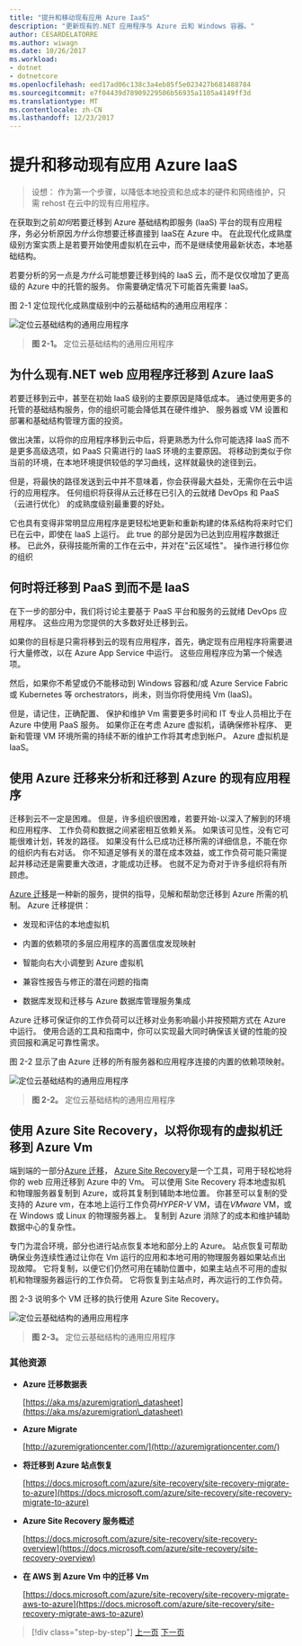 ```yaml
---
title: "提升和移动现有应用 Azure IaaS"
description: "更新现有的.NET 应用程序与 Azure 云和 Windows 容器。"
author: CESARDELATORRE
ms.author: wiwagn
ms.date: 10/26/2017
ms.workload:
- dotnet
- dotnetcore
ms.openlocfilehash: eed17ad06c138c3a4eb85f5e023427b681488784
ms.sourcegitcommit: e7f04439d78909229506b56935a1105a4149ff3d
ms.translationtype: MT
ms.contentlocale: zh-CN
ms.lasthandoff: 12/23/2017
---
```

# <a name="lift-and-shift-existing-apps-azure-iaas"></a>提升和移动现有应用 Azure IaaS

> 设想： 作为第一个步骤，以降低本地投资和总成本的硬件和网络维护，只需 rehost 在云中的现有应用程序。

在获取到之前*如何*若要迁移到 Azure 基础结构即服务 (IaaS) 平台的现有应用程序，务必分析原因*为什么*你想要迁移直接到 IaaS在 Azure 中。 在此现代化成熟度级别方案实质上是若要开始使用虚拟机在云中，而不是继续使用最新状态，本地基础结构。

若要分析的另一点是*为什么*可能想要迁移到纯的 IaaS 云，而不是仅仅增加了更高级的 Azure 中的托管的服务。 你需要确定情况下可能首先需要 IaaS。

图 2-1 定位现代化成熟度级别中的云基础结构的通用应用程序：

![定位云基础结构的通用应用程序](./media/image2-1.png)

> **图 2-1。** 定位云基础结构的通用应用程序

## <a name="why-migrate-existing-net-web-applications-to-azure-iaas"></a>为什么现有.NET web 应用程序迁移到 Azure IaaS 

若要迁移到云中，甚至在初始 IaaS 级别的主要原因是降低成本。 通过使用更多的托管的基础结构服务，你的组织可能会降低其在硬件维护、 服务器或 VM 设置和部署和基础结构管理方面的投资。

做出决策，以将你的应用程序移到云中后，将更熟悉为什么你可能选择 IaaS 而不是更多高级选项，如 PaaS 只需进行的 IaaS 环境的主要原因。 将移动到类似于你当前的环境，在本地环境提供较低的学习曲线，这样就最快的途径到云。

但是，将最快的路径发送到云中并不意味着，你会获得最大益处，无需你在云中运行的应用程序。 任何组织将获得从云迁移在已引入的云就绪 DevOps 和 PaaS （云进行优化） 的成熟度级别最重要的好处。

它也具有变得非常明显应用程序是更轻松地更新和重新构建的体系结构将来时它们已在云中，即使在 IaaS 上运行。 此 true 的部分是因为已达到应用程序数据迁移。 已此外，获得技能所需的工作在云中，并对在"云区域性"。 操作进行移位你的组织

## <a name="when-to-migrate-to-iaas-instead-of-to-paas"></a>何时将迁移到 PaaS 到而不是 IaaS

在下一步的部分中，我们将讨论主要基于 PaaS 平台和服务的云就绪 DevOps 应用程序。 这些应用为您提供的大多数好处迁移到云。

如果你的目标是只需将移到云的现有应用程序，首先，确定现有应用程序将需要进行大量修改，以在 Azure App Service 中运行。 这些应用程序应为第一个候选项。

然后，如果你不希望或仍不能移动到 Windows 容器和/或 Azure Service Fabric 或 Kubernetes 等 orchestrators，尚未，则当你将使用纯 Vm (IaaS)。

但是，请记住，正确配置、 保护和维护 Vm 需要更多时间和 IT 专业人员相比于在 Azure 中使用 PaaS 服务。 如果你正在考虑 Azure 虚拟机，请确保修补程序、 更新和管理 VM 环境所需的持续不断的维护工作将其考虑到帐户。 Azure 虚拟机是 IaaS。

## <a name="use-azure-migrate-to-analyze-and-migrate-your-existing-applications-to-azure"></a>使用 Azure 迁移来分析和迁移到 Azure 的现有应用程序

迁移到云不一定是困难。 但是，许多组织很困难，若要开始-以深入了解到的环境和应用程序、 工作负荷和数据之间紧密相互依赖关系。 如果该可见性，没有它可能很难计划，转发的路径。 如果没有什么已成功迁移所需的详细信息，不能在你的组织内有右对话。 你不知道足够有关的潜在成本效益，或工作负荷可能只需提起并移动还是需要重大改进，才能成功迁移。 也就不足为奇对于许多组织将有所顾虑。

[Azure 迁移](https://aka.ms/azuremigrate)是一种新的服务，提供的指导，见解和帮助您迁移到 Azure 所需的机制。 Azure 迁移提供：

-   发现和评估的本地虚拟机

-   内置的依赖项的多层应用程序的高置信度发现映射

-   智能向右大小调整到 Azure 虚拟机

-   兼容性报告与修正的潜在问题的指南

-   数据库发现和迁移与 Azure 数据库管理服务集成

Azure 迁移可保证你的工作负荷可以迁移对业务影响最小并按预期方式在 Azure 中运行。 使用合适的工具和指南中，你可以实现最大同时确保该关键的性能的投资回报和满足可靠性需求。

图 2-2 显示了由 Azure 迁移的所有服务器和应用程序连接的内置的依赖项映射。

![定位云基础结构的通用应用程序](./media/image2-2.png)

> **图 2-2。** 定位云基础结构的通用应用程序

## <a name="use-azure-site-recovery-to-migrate-your-existing-vms-to-azure-vms"></a>使用 Azure Site Recovery，以将你现有的虚拟机迁移到 Azure Vm

端到端的一部分[Azure 迁移](https://aka.ms/azuremigrate)， [Azure Site Recovery](https://docs.microsoft.com/azure/site-recovery/site-recovery-overview)是一个工具，可用于轻松地将你的 web 应用迁移到 Azure 中的 Vm。 可以使用 Site Recovery 将本地虚拟机和物理服务器复制到 Azure，或将其复制到辅助本地位置。 你甚至可以复制的受支持的 Azure vm，在本地上运行工作负荷*HYPER-V* VM，请在*VMware* VM，或在 Windows 或 Linux 的物理服务器上。 复制到 Azure 消除了的成本和维护辅助数据中心的复杂性。

专门为混合环境，部分也进行站点恢复本地和部分上的 Azure。 站点恢复可帮助确保业务连续性通过让你在 Vm 运行的应用和本地可用的物理服务器如果站点出现故障。 它将复制，以便它们仍然可用在辅助位置中，如果主站点不可用的虚拟机和物理服务器运行的工作负荷。 它将恢复到主站点时，再次运行的工作负荷。

图 2-3 说明多个 VM 迁移的执行使用 Azure Site Recovery。

![定位云基础结构的通用应用程序](./media/image2-3.png)

> **图 2-3。** 定位云基础结构的通用应用程序

### <a name="additional-resources"></a>其他资源

-   **Azure 迁移数据表**

    [https://aka.ms/azuremigration\_datasheet](https://aka.ms/azuremigration\_datasheet)

-   **Azure Migrate**

    [http://azuremigrationcenter.com/](http://azuremigrationcenter.com/)

-   **将迁移到 Azure 站点恢复**

    [https://docs.microsoft.com/azure/site-recovery/site-recovery-migrate-to-azure](https://docs.microsoft.com/azure/site-recovery/site-recovery-migrate-to-azure)

-   **Azure Site Recovery 服务概述**

    [https://docs.microsoft.com/azure/site-recovery/site-recovery-overview](https://docs.microsoft.com/azure/site-recovery/site-recovery-overview)

-   **在 AWS 到 Azure Vm 中的迁移 Vm**

    [https://docs.microsoft.com/azure/site-recovery/site-recovery-migrate-aws-to-azure](https://docs.microsoft.com/azure/site-recovery/site-recovery-migrate-aws-to-azure)

>[!div class="step-by-step"]
[上一页](index.md)
[下一页](migrate-your-relational-databases-to-azure.md)
